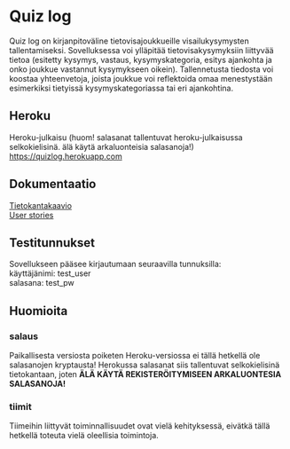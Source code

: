 # Quiz log

Quiz log on kirjanpitoväline tietovisajoukkueille visailukysymysten tallentamiseksi. Sovelluksessa voi ylläpitää tietovisakysymyksiin liittyvää tietoa (esitetty kysymys, vastaus, kysymyskategoria, esitys ajankohta ja onko joukkue vastannut kysymykseen oikein). Tallennetusta tiedosta voi koostaa yhteenvetoja, joista joukkue voi reflektoida omaa menestystään esimerkiksi tietyissä kysymyskategoriassa tai eri ajankohtina.

## Heroku
Heroku-julkaisu (huom! salasanat tallentuvat heroku-julkaisussa selkokielisinä. älä käytä arkaluonteisia salasanoja!)    
https://quizlog.herokuapp.com

## Dokumentaatio
[Tietokantakaavio](/documentation/uml-chart.png)  
[User stories](/documentation/userstories.md)

## Testitunnukset
Sovellukseen pääsee kirjautumaan seuraavilla tunnuksilla:  
käyttäjänimi: test_user  
salasana: test_pw  

## Huomioita
### salaus
Paikallisesta versiosta poiketen Heroku-versiossa ei tällä hetkellä ole salasanojen kryptausta! Herokussa salasanat siis tallentuvat selkokielisinä tietokantaan, joten **ÄLÄ KÄYTÄ REKISTERÖITYMISEEN ARKALUONTESIA SALASANOJA!**  

### tiimit
Tiimeihin liittyvät toiminnallisuudet ovat vielä kehityksessä, eivätkä tällä hetkellä toteuta vielä oleellisia toimintoja.

